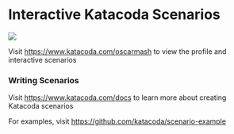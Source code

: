 # Interactive Katacoda Scenarios

[![](http://shields.katacoda.com/katacoda/oscarmash/count.svg)](https://www.katacoda.com/oscarmash "Get your profile on Katacoda.com")

Visit https://www.katacoda.com/oscarmash to view the profile and interactive scenarios

### Writing Scenarios
Visit https://www.katacoda.com/docs to learn more about creating Katacoda scenarios

For examples, visit https://github.com/katacoda/scenario-example
